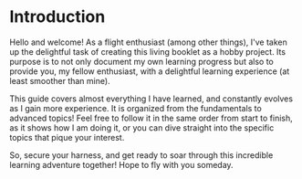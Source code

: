 # Introduction

Hello and welcome! As a flight enthusiast (among other things), I've taken up the delightful task of creating this living booklet as a hobby project. Its purpose is to not only document my own learning progress but also to provide you, my fellow enthusiast, with a delightful learning experience (at least smoother than mine).

This guide covers almost everything I have learned, and constantly evolves as I gain more experience. It is organized from the fundamentals to advanced topics! Feel free to follow it in the same order from start to finish, as it shows how I am doing it, or you can dive straight into the specific topics that pique your interest.

So, secure your harness, and get ready to soar through this incredible learning adventure together! Hope to fly with you someday.
